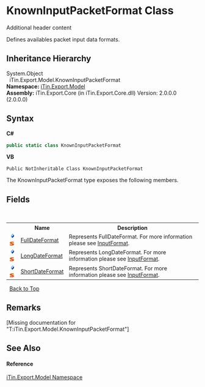 # KnownInputPacketFormat Class
Additional header content 

Defines availables packet input data formats.


## Inheritance Hierarchy
System.Object<br />&nbsp;&nbsp;iTin.Export.Model.KnownInputPacketFormat<br />
**Namespace:**&nbsp;<a href="N_iTin_Export_Model">iTin.Export.Model</a><br />**Assembly:**&nbsp;iTin.Export.Core (in iTin.Export.Core.dll) Version: 2.0.0.0 (2.0.0.0)

## Syntax

**C#**<br />
``` C#
public static class KnownInputPacketFormat
```

**VB**<br />
``` VB
Public NotInheritable Class KnownInputPacketFormat
```

The KnownInputPacketFormat type exposes the following members.


## Fields
&nbsp;<table><tr><th></th><th>Name</th><th>Description</th></tr><tr><td>![Public field](media/pubfield.gif "Public field")![Static member](media/static.gif "Static member")</td><td><a href="F_iTin_Export_Model_KnownInputPacketFormat_FullDateFormat">FullDateFormat</a></td><td>
Represents FullDateFormat. For more information please see <a href="P_iTin_Export_Model_PacketFieldModel_InputFormat">InputFormat</a>.</td></tr><tr><td>![Public field](media/pubfield.gif "Public field")![Static member](media/static.gif "Static member")</td><td><a href="F_iTin_Export_Model_KnownInputPacketFormat_LongDateFormat">LongDateFormat</a></td><td>
Represents LongDateFormat. For more information please see <a href="P_iTin_Export_Model_PacketFieldModel_InputFormat">InputFormat</a>.</td></tr><tr><td>![Public field](media/pubfield.gif "Public field")![Static member](media/static.gif "Static member")</td><td><a href="F_iTin_Export_Model_KnownInputPacketFormat_ShortDateFormat">ShortDateFormat</a></td><td>
Represents ShortDateFormat. For more information please see <a href="P_iTin_Export_Model_PacketFieldModel_InputFormat">InputFormat</a>.</td></tr></table>&nbsp;
<a href="#knowninputpacketformat-class">Back to Top</a>

## Remarks
\[Missing <remarks> documentation for "T:iTin.Export.Model.KnownInputPacketFormat"\]

## See Also


#### Reference
<a href="N_iTin_Export_Model">iTin.Export.Model Namespace</a><br />